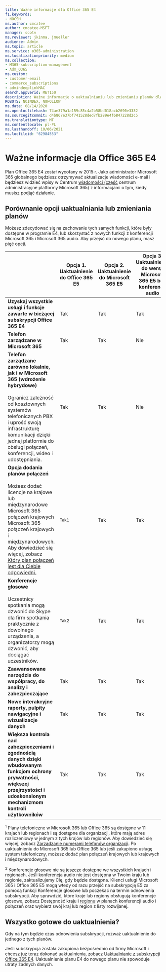 ```yaml
---
title: Ważne informacje dla Office 365 E4
f1.keywords:
- NOCSH
ms.author: cmcatee
author: cmcatee-MSFT
manager: scotv
ms.reviewer: jkinma, jmueller
audience: Admin
ms.topic: article
ms.service: o365-administration
ms.localizationpriority: medium
ms.collection:
- M365-subscription-management
- Adm_O365
ms.custom:
- customer-email
- commerce_subscriptions
- admindeeplinkMAC
search.appverid: MET150
description: Ważne informacje o uaktualnianiu lub zmienianiu planów dla klientów korzystających z Office 365 E4.
ROBOTS: NOINDEX, NOFOLLOW
ms.date: 08/14/2020
ms.openlocfilehash: 74ae379a1a159c85c4a2b58bd018acb2690e3332
ms.sourcegitcommit: d4b867e37bf741528ded7fb289e4f6847228d2c5
ms.translationtype: MT
ms.contentlocale: pl-PL
ms.lasthandoff: 10/06/2021
ms.locfileid: "62984553"
---
```

# <a name="important-information-for-office-365-e4-customers"></a>Ważne informacje dla Office 365 E4

Plan Office 365 E4 został wycofany w 2015 r. Jako administrator Microsoft 365 globalnego będziesz otrzymywać aktualizacje wiadomości e-mail i będziesz widzieć wpisy w Centrum <a href="https://go.microsoft.com/fwlink/p/?linkid=2070717" target="_blank">wiadomości (część</a> centrum administracyjne platformy Microsoft 365) z informacjami o tym, kiedy musisz podjąć działanie.

## <a name="compare-your-options-for-upgrading-or-changing-plans"></a>Porównanie opcji uaktualniania lub zmieniania planów

Możesz zdecydować się na zachowanie tych samych funkcji, które były dostępne w programie E4, lub skorzystać z nowych funkcji z konferencji Microsoft 365 i Microsoft 365 audio. Aby przejść do nowego planu, masz pięć opcji.

|  | Opcja 1. Uaktualnienie do Office 365 E5 | Opcja 2. Uaktualnienie do Microsoft 365 E5 | Opcja 3. Uaktualnienie do wersji Microsoft 365 E5 bez konferencji audio | Opcja 4. Zmiana na Office 365 E3 | Opcja 5. Zmiana na Microsoft 365 E3 |
|-|-|-|-|-|-|
| **Uzyskaj wszystkie usługi i funkcje zawarte w bieżącej subskrypcji Office 365 E4** | Tak | Tak | Tak | Nie | Nie |
| **Telefon zarządzane w Microsoft 365** | Tak | Tak | Nie | Nie | Nie |
| **Telefon zarządzane zarówno lokalnie, jak i w Microsoft 365 (wdrożenie hybrydowe)**<br/><br/>Ogranicz zależność od kosztownych systemów telefonicznych PBX i uprość swoją infrastrukturę komunikacji dzięki jednej platformie do obsługi połączeń, konferencji, wideo i udostępniania. | Tak | Tak | Nie | Nie | Nie |
| **Opcja dodania planów połączeń**<br/><br/>Możesz dodać licencje na krajowe lub międzynarodowe Microsoft 365 połączeń krajowych Microsoft 365 połączeń krajowych i międzynarodowych. Aby dowiedzieć się więcej, zobacz [Który plan połączeń jest dla Ciebie odpowiedni.](/MicrosoftTeams/calling-plan-landing-page). | <sup>Tak1</sup> | Tak | Tak | Tak | Tak |
| **Konferencje głosowe**<br/><br/>Uczestnicy spotkania mogą dzwonić do Skype dla firm spotkania praktycznie z dowolnego urządzenia, a organizatorzy mogą dzwonić, aby dociągać uczestników. | <sup>Tak2</sup> | Tak | Tak | Nie | Nie |
| **Zaawansowane narzędzia do współpracy, do analizy i zabezpieczające** | Tak | Tak | Tak | Nie | Nie |
| **Nowe interakcyjne raporty, pulpity nawigacyjne i wizualizacje danych** | Tak | Tak | Tak | Nie | Nie |
| **Większa kontrola nad zabezpieczeniami i zgodnością danych dzięki wbudowanym funkcjom ochrony prywatności, większej przejrzystości i udoskonalonym mechanizmom kontroli użytkowników** | Tak | Tak | Tak | Nie | Tak |

<sup>1</sup> Plany telefoniczne w Microsoft 365 lub Office 365 są dostępne w 11 krajach lub regionach i są dostępne dla organizacji, które mają adres rozliczeniowy w jednym z tych krajów lub regionów. Aby dowiedzieć się więcej, zobacz [Zarządzanie numerami telefonów organizacji](/microsoftteams/manage-phone-numbers-for-your-organization/manage-phone-numbers-for-your-organization). Po uaktualnieniu do Microsoft 365 lub Office 365 lub jeśli zakupiono usługę system telefoniczny, możesz dodać plan połączeń krajowych lub krajowych i międzynarodowych.

<sup>2</sup> Konferencje głosowe nie są jeszcze dostępne we wszystkich krajach i regionach. Jeśli konferencja audio nie jest dostępna w Twoim kraju lub regionie, zaktualizujemy Cię, gdy będzie dostępna. Klienci usługi Microsoft 365 i Office 365 E5 mogą wtedy od razu przejść na subskrypcję E5 za pomocą funkcji Konferencje głosowe lub poczekać na termin odnowienia subskrypcji. Aby sprawdzić, które kraje lub regiony obsługują konferencje głosowe, zobacz Dostępność kraju i [regionu](/microsoftteams/country-and-region-availability-for-audio-conferencing-and-calling-plans/country-and-region-availability-for-audio-conferencing-and-calling-plans) w planach konferencji audio i połączeń oraz wybierz swój kraj lub region z listy rozwijanej.

## <a name="ready-to-upgrade"></a>Wszystko gotowe do uaktualnienia?

Gdy na tym będzie czas odnowienia subskrypcji, rozważ uaktualnienie do jednego z tych planów.

Jeśli subskrypcja została zakupiona bezpośrednio od firmy Microsoft i chcesz już teraz dokonać uaktualnienia, zobacz [Uaktualnianie z subskrypcji Office 365 E4](upgrade-Office-365-E4.md). Uaktualnienie planu E4 do nowego planu nie spowoduje utraty żadnych danych.
